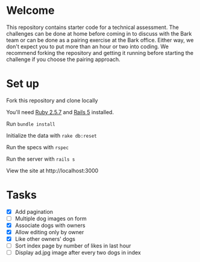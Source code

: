 # Welcome

This repository contains starter code for a technical assessment. The challenges can be done at home before coming in to discuss with the Bark team or can be done as a pairing exercise at the Bark office. Either way, we don't expect you to put more than an hour or two into coding. We recommend forking the repository and getting it running before starting the challenge if you choose the pairing approach.

# Set up

Fork this repository and clone locally

You'll need [Ruby 2.5.7](https://rvm.io/rvm/install) and [Rails 5](https://guides.rubyonrails.org/v5.2/getting_started.html) installed.

Run `bundle install`

Initialize the data with `rake db:reset`

Run the specs with `rspec`

Run the server with `rails s`

View the site at http://localhost:3000

# Tasks
* [x] Add pagination
* [ ] Multiple dog images on form
* [x] Associate dogs with owners
* [x] Allow editing only by owner
* [x] Like other owners' dogs
* [ ] Sort index page by number of likes in last hour
* [ ] Display ad.jpg image after every two dogs in index
